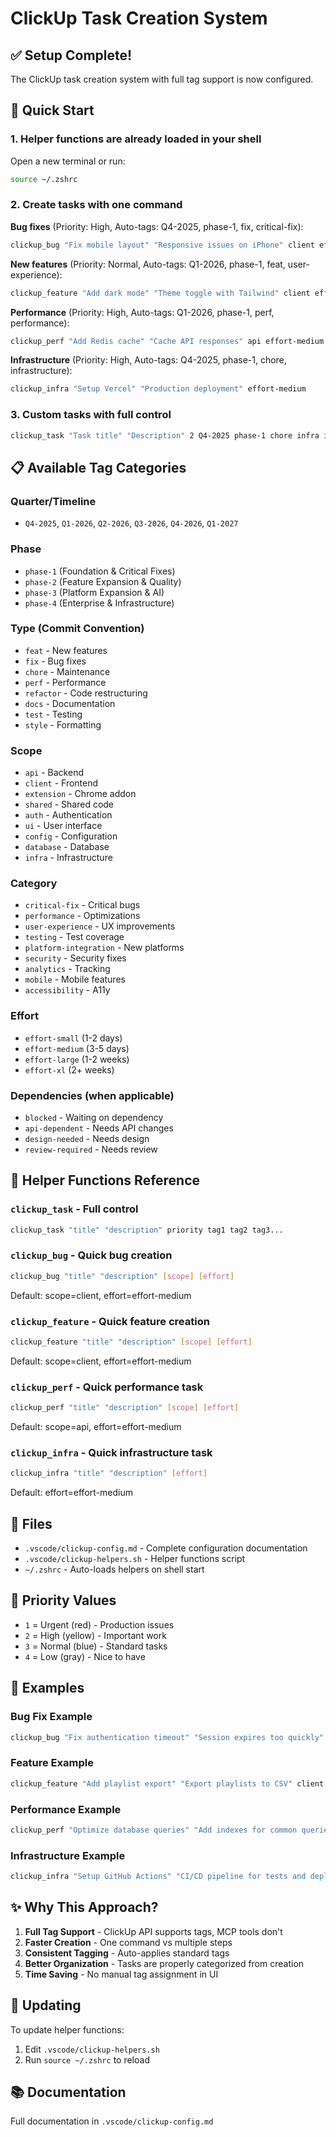 # ClickUp Task Creation System

## ✅ Setup Complete!

The ClickUp task creation system with full tag support is now configured.

## 🚀 Quick Start

### 1. Helper functions are already loaded in your shell

Open a new terminal or run:
```bash
source ~/.zshrc
```

### 2. Create tasks with one command

**Bug fixes** (Priority: High, Auto-tags: Q4-2025, phase-1, fix, critical-fix):
```bash
clickup_bug "Fix mobile layout" "Responsive issues on iPhone" client effort-medium
```

**New features** (Priority: Normal, Auto-tags: Q1-2026, phase-1, feat, user-experience):
```bash
clickup_feature "Add dark mode" "Theme toggle with Tailwind" client effort-small
```

**Performance** (Priority: High, Auto-tags: Q1-2026, phase-1, perf, performance):
```bash
clickup_perf "Add Redis cache" "Cache API responses" api effort-medium
```

**Infrastructure** (Priority: High, Auto-tags: Q4-2025, phase-1, chore, infrastructure):
```bash
clickup_infra "Setup Vercel" "Production deployment" effort-medium
```

### 3. Custom tasks with full control

```bash
clickup_task "Task title" "Description" 2 Q4-2025 phase-1 chore infra infrastructure effort-medium
```

## 📋 Available Tag Categories

### Quarter/Timeline
- `Q4-2025`, `Q1-2026`, `Q2-2026`, `Q3-2026`, `Q4-2026`, `Q1-2027`

### Phase
- `phase-1` (Foundation & Critical Fixes)
- `phase-2` (Feature Expansion & Quality)
- `phase-3` (Platform Expansion & AI)
- `phase-4` (Enterprise & Infrastructure)

### Type (Commit Convention)
- `feat` - New features
- `fix` - Bug fixes
- `chore` - Maintenance
- `perf` - Performance
- `refactor` - Code restructuring
- `docs` - Documentation
- `test` - Testing
- `style` - Formatting

### Scope
- `api` - Backend
- `client` - Frontend
- `extension` - Chrome addon
- `shared` - Shared code
- `auth` - Authentication
- `ui` - User interface
- `config` - Configuration
- `database` - Database
- `infra` - Infrastructure

### Category
- `critical-fix` - Critical bugs
- `performance` - Optimizations
- `user-experience` - UX improvements
- `testing` - Test coverage
- `platform-integration` - New platforms
- `security` - Security fixes
- `analytics` - Tracking
- `mobile` - Mobile features
- `accessibility` - A11y

### Effort
- `effort-small` (1-2 days)
- `effort-medium` (3-5 days)
- `effort-large` (1-2 weeks)
- `effort-xl` (2+ weeks)

### Dependencies (when applicable)
- `blocked` - Waiting on dependency
- `api-dependent` - Needs API changes
- `design-needed` - Needs design
- `review-required` - Needs review

## 🔧 Helper Functions Reference

### `clickup_task` - Full control
```bash
clickup_task "title" "description" priority tag1 tag2 tag3...
```

### `clickup_bug` - Quick bug creation
```bash
clickup_bug "title" "description" [scope] [effort]
```
Default: scope=client, effort=effort-medium

### `clickup_feature` - Quick feature creation
```bash
clickup_feature "title" "description" [scope] [effort]
```
Default: scope=client, effort=effort-medium

### `clickup_perf` - Quick performance task
```bash
clickup_perf "title" "description" [scope] [effort]
```
Default: scope=api, effort=effort-medium

### `clickup_infra` - Quick infrastructure task
```bash
clickup_infra "title" "description" [effort]
```
Default: effort=effort-medium

## 📁 Files

- `.vscode/clickup-config.md` - Complete configuration documentation
- `.vscode/clickup-helpers.sh` - Helper functions script
- `~/.zshrc` - Auto-loads helpers on shell start

## 🎯 Priority Values

- `1` = Urgent (red) - Production issues
- `2` = High (yellow) - Important work
- `3` = Normal (blue) - Standard tasks
- `4` = Low (gray) - Nice to have

## 📝 Examples

### Bug Fix Example
```bash
clickup_bug "Fix authentication timeout" "Session expires too quickly" auth effort-small
```

### Feature Example
```bash
clickup_feature "Add playlist export" "Export playlists to CSV" client effort-large
```

### Performance Example
```bash
clickup_perf "Optimize database queries" "Add indexes for common queries" database effort-medium
```

### Infrastructure Example
```bash
clickup_infra "Setup GitHub Actions" "CI/CD pipeline for tests and deployment" effort-large
```

## ✨ Why This Approach?

1. **Full Tag Support** - ClickUp API supports tags, MCP tools don't
2. **Faster Creation** - One command vs multiple steps
3. **Consistent Tagging** - Auto-applies standard tags
4. **Better Organization** - Tasks are properly categorized from creation
5. **Time Saving** - No manual tag assignment in UI

## 🔄 Updating

To update helper functions:
1. Edit `.vscode/clickup-helpers.sh`
2. Run `source ~/.zshrc` to reload

## 📚 Documentation

Full documentation in `.vscode/clickup-config.md`
